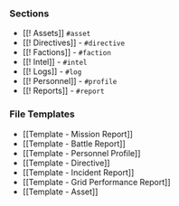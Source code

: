 ### Sections
- [[! Assets]] `#asset`
- [[! Directives]] - `#directive`
- [[! Factions]] - `#faction`
- [[! Intel]] - `#intel`
- [[! Logs]] - `#log`
- [[! Personnel]] - `#profile`
- [[! Reports]] - `#report`

### File Templates
- [[Template - Mission Report]]
- [[Template - Battle Report]]
- [[Template - Personnel Profile]]
- [[Template - Directive]]
- [[Template - Incident Report]]
- [[Template - Grid Performance Report]]
- [[Template - Asset]]